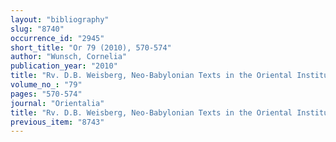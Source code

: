 ```yaml
---
layout: "bibliography"
slug: "8740"
occurrence_id: "2945"
short_title: "Or 79 (2010), 570-574"
author: "Wunsch, Cornelia"
publication_year: "2010"
title: "Rv. D.B. Weisberg, Neo-Babylonian Texts in the Oriental Institute Collection, OIP 122."
volume_no_: "79"
pages: "570-574"
journal: "Orientalia"
title: "Rv. D.B. Weisberg, Neo-Babylonian Texts in the Oriental Institute Collection, OIP 122."
previous_item: "8743"
---
```

